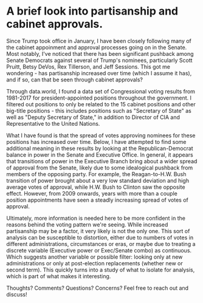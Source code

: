 # A brief look into partisanship and cabinet approvals.

Since Trump took office in January, I have been closely following many of the cabinet appoinment and approval processes going on in the Senate. Most notably, I've noticed that there has been significant pushback among Senate Democrats against several of Trump's nominees, particularly Scott Pruitt, Betsy DeVos, Rex Tillerson, and Jeff Sessions. This got me wondering - has partisanship increased over time (which I assume it has), and if so, can that be seen through cabinet approvals?

Through data.world, I found a data set of Congressional voting results from 1981-2017 for president-appointed positions throughout the government. I filtered out positions to only be related to the 15 cabinet positions and other big-title positions - this includes positions such as "Secretary of State" as well as "Deputy Secretary of State," in addition to Director of CIA and Representative to the United Nations.

What I have found is that the spread of votes approving nominees for these positions has increased over time. Below, I have attempted to find some additional meaning in these results by looking at the Republican-Democrat balance in power in the Senate and Executive Office. In general, it appears that transitions of power in the Executive Branch bring about a wider spread of approval from the Senate, likely due to some idealogical pushback from members of the opposing party. For example, the Reagan-to-H.W. Bush transition of power brought about a very low standard deviation and high average votes of approval, while H.W. Bush to Clinton saw the opposite effect. However, from 2009 onwards, years with more than a couple position appointments have seen a steadly increasing spread of votes of approval.

Ultimately, more information is needed here to be more confident in the reasons behind the voting pattern we're seeing. While increased partisanship may be a factor, it very likely is not the only one. This sort of analysis can be susceptible to distortion, either due to numbers of votes in different administrations, circumstances or eras, or maybe due to treating a discrete variable (Executive power or Exec/Senate combo) as continuous. Which suggests another variable or possible filter: looking only at new administrations or only at post-election replacements (whether new or second term). This quickly turns into a study of what to isolate for analysis, which is part of what makes it interesting.

Thoughts? Comments? Questions? Concerns? Feel free to reach out and discuss!
